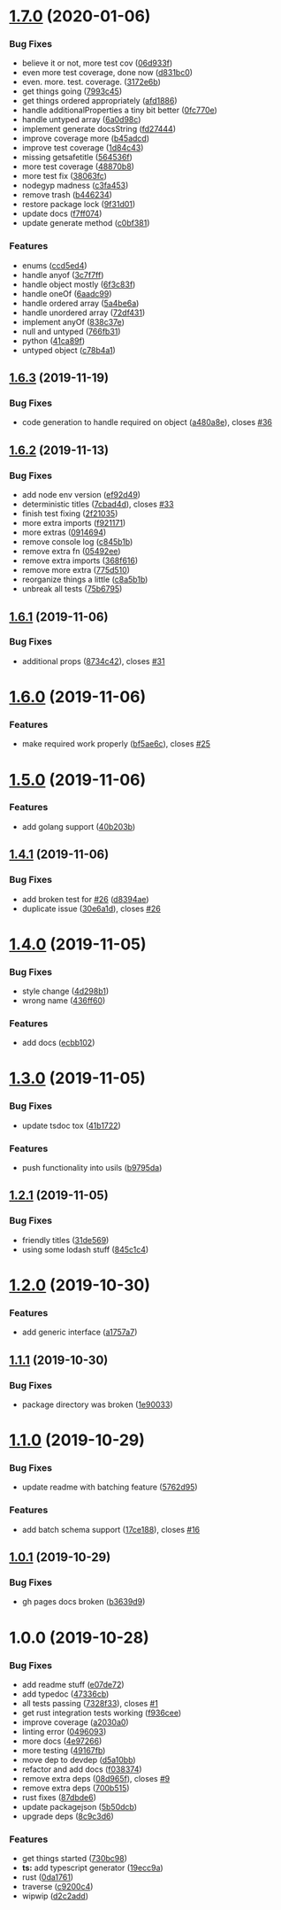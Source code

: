 # [1.7.0](https://github.com/etclabscore/json-schema-to-types/compare/1.6.3...1.7.0) (2020-01-06)


### Bug Fixes

* believe it or not, more test cov ([06d933f](https://github.com/etclabscore/json-schema-to-types/commit/06d933f8026878e6fb03fa6da5a9ade1d2fd3b24))
* even more test coverage, done now ([d831bc0](https://github.com/etclabscore/json-schema-to-types/commit/d831bc006b417fabd726431bfba1d6938a8a2774))
* even. more. test. coverage. ([3172e6b](https://github.com/etclabscore/json-schema-to-types/commit/3172e6b89fb1716eeb8f19942095fb7e64726537))
* get things going ([7993c45](https://github.com/etclabscore/json-schema-to-types/commit/7993c45479abd8651f70142cf7fdfa439c95b964))
* get things ordered appropriately ([afd1886](https://github.com/etclabscore/json-schema-to-types/commit/afd1886216ee3e5ab392743db057925d069730d3))
* handle additionalProperties a tiny bit better ([0fc770e](https://github.com/etclabscore/json-schema-to-types/commit/0fc770e524f11de2cedae6e08d7b09f2965fc847))
* handle untyped array ([6a0d98c](https://github.com/etclabscore/json-schema-to-types/commit/6a0d98c1d3ab9034b14d12ed6b07f1b84f57c535))
* implement generate docsString ([fd27444](https://github.com/etclabscore/json-schema-to-types/commit/fd2744435f8139e0d64e283386c74f14ca3b8faa))
* improve coverage more ([b45adcd](https://github.com/etclabscore/json-schema-to-types/commit/b45adcd8652394edad9636b0eb8dfd9e9f596860))
* improve test coverage ([1d84c43](https://github.com/etclabscore/json-schema-to-types/commit/1d84c438ec71b8997ab1b213989276f47b2927de))
* missing getsafetitle ([564536f](https://github.com/etclabscore/json-schema-to-types/commit/564536f3df9adbb5cd92026ea4c90e8aa227bc2a))
* more test coverage ([48870b8](https://github.com/etclabscore/json-schema-to-types/commit/48870b8fc28ca2185e9de889034cb40451ac362a))
* more test fix ([38063fc](https://github.com/etclabscore/json-schema-to-types/commit/38063fc90ef812b45daf6886497994b49e42adab))
* nodegyp madness ([c3fa453](https://github.com/etclabscore/json-schema-to-types/commit/c3fa45304735fb9c1daf6137a50f303b1a251561))
* remove trash ([b446234](https://github.com/etclabscore/json-schema-to-types/commit/b44623448904205a776f328a8065e7dcebc05219))
* restore package lock ([9f31d01](https://github.com/etclabscore/json-schema-to-types/commit/9f31d01c1d3cdd78c9ba851c84d426dd686dca17))
* update docs ([f7ff074](https://github.com/etclabscore/json-schema-to-types/commit/f7ff074d145a17f94332cc0acf4ea7f171e7d38f))
* update generate method ([c0bf381](https://github.com/etclabscore/json-schema-to-types/commit/c0bf3819d6b8e8edd98b1e96c0e4c40a66957d50))


### Features

* enums ([ccd5ed4](https://github.com/etclabscore/json-schema-to-types/commit/ccd5ed4141cf6a9025775c787567909f38916b80))
* handle anyof ([3c7f7ff](https://github.com/etclabscore/json-schema-to-types/commit/3c7f7ffd6edeeaa0b7cf94defbdd51bec381f027))
* handle object mostly ([6f3c83f](https://github.com/etclabscore/json-schema-to-types/commit/6f3c83f8f9717cb1979c17bf3a9dbf8a86110a3d))
* handle oneOf ([6aadc99](https://github.com/etclabscore/json-schema-to-types/commit/6aadc99e3123e5267005f2d01b02bd9d8a841fac))
* handle ordered array ([5a4be6a](https://github.com/etclabscore/json-schema-to-types/commit/5a4be6a1ebe432146a0b351529ab399e518c89e5))
* handle unordered array ([72df431](https://github.com/etclabscore/json-schema-to-types/commit/72df4316684aebfe08cc7f81f9d55cbd781db20a))
* implement anyOf ([838c37e](https://github.com/etclabscore/json-schema-to-types/commit/838c37ecf303950f1633faefbbf7a69610ff1794))
* null and untyped ([766fb31](https://github.com/etclabscore/json-schema-to-types/commit/766fb319489b6e8939d3add538010458e1a036e8))
* python ([41ca89f](https://github.com/etclabscore/json-schema-to-types/commit/41ca89ff6e71566ba87001fbae7b0af7a4e53ae4))
* untyped object ([c78b4a1](https://github.com/etclabscore/json-schema-to-types/commit/c78b4a1676c88f7a74f85dbf6c496bd8af82da68))

## [1.6.3](https://github.com/etclabscore/json-schema-to-types/compare/1.6.2...1.6.3) (2019-11-19)


### Bug Fixes

* code generation to handle required on object ([a480a8e](https://github.com/etclabscore/json-schema-to-types/commit/a480a8e0a0f6f8cb98e73de5fd6d5fc6bf92847a)), closes [#36](https://github.com/etclabscore/json-schema-to-types/issues/36)

## [1.6.2](https://github.com/etclabscore/json-schema-to-types/compare/1.6.1...1.6.2) (2019-11-13)


### Bug Fixes

* add node env version ([ef92d49](https://github.com/etclabscore/json-schema-to-types/commit/ef92d49cd505e4c48c83b09195b332f10bb1cfaf))
* deterministic titles ([7cbad4d](https://github.com/etclabscore/json-schema-to-types/commit/7cbad4d5661a98333614a33283d15be01347ca63)), closes [#33](https://github.com/etclabscore/json-schema-to-types/issues/33)
* finish test fixing ([2f21035](https://github.com/etclabscore/json-schema-to-types/commit/2f210350842cb304c148240a16ab99fcac3bd7f6))
* more extra imports ([f921171](https://github.com/etclabscore/json-schema-to-types/commit/f9211712bae921806519c83eee167189b8e27b70))
* more extras ([0914694](https://github.com/etclabscore/json-schema-to-types/commit/0914694bfe3d286db5782151e0e700c5e5b71768))
* remove console log ([c845b1b](https://github.com/etclabscore/json-schema-to-types/commit/c845b1b3d001a3713e59da6890dd8b7e7e9d9492))
* remove extra fn ([05492ee](https://github.com/etclabscore/json-schema-to-types/commit/05492ee3debd716ad67072bbb09b46179f3a7160))
* remove extra imports ([368f616](https://github.com/etclabscore/json-schema-to-types/commit/368f61690dcf9a53cafbf65632b8304d6d79314f))
* remove more extra ([775d510](https://github.com/etclabscore/json-schema-to-types/commit/775d5104f45f79ec8980a06fce80352afe4d2aa4))
* reorganize things a little ([c8a5b1b](https://github.com/etclabscore/json-schema-to-types/commit/c8a5b1b61777043b64d4b1811c86ae356cf5b91e))
* unbreak all tests ([75b6795](https://github.com/etclabscore/json-schema-to-types/commit/75b6795138b6cab83b60ffbfdf15ec7f35073a01))

## [1.6.1](https://github.com/etclabscore/json-schema-to-types/compare/1.6.0...1.6.1) (2019-11-06)


### Bug Fixes

* additional props ([8734c42](https://github.com/etclabscore/json-schema-to-types/commit/8734c4215de1dd7468796278ac9bd1d306eb07c2)), closes [#31](https://github.com/etclabscore/json-schema-to-types/issues/31)

# [1.6.0](https://github.com/etclabscore/json-schema-to-types/compare/1.5.0...1.6.0) (2019-11-06)


### Features

* make required work properly ([bf5ae6c](https://github.com/etclabscore/json-schema-to-types/commit/bf5ae6c9a5ee223cb6da920d097642377884733a)), closes [#25](https://github.com/etclabscore/json-schema-to-types/issues/25)

# [1.5.0](https://github.com/etclabscore/json-schema-to-types/compare/1.4.1...1.5.0) (2019-11-06)


### Features

* add golang support ([40b203b](https://github.com/etclabscore/json-schema-to-types/commit/40b203b6b1a0cc6b8981bca9c7bccdb71688a509))

## [1.4.1](https://github.com/etclabscore/json-schema-to-types/compare/1.4.0...1.4.1) (2019-11-06)


### Bug Fixes

* add broken test for [#26](https://github.com/etclabscore/json-schema-to-types/issues/26) ([d8394ae](https://github.com/etclabscore/json-schema-to-types/commit/d8394ae515133d4212552755d4ad4c3524c2505e))
* duplicate issue ([30e6a1d](https://github.com/etclabscore/json-schema-to-types/commit/30e6a1d9e9ef646a18ef02a31fc834bddaba5a8f)), closes [#26](https://github.com/etclabscore/json-schema-to-types/issues/26)

# [1.4.0](https://github.com/etclabscore/json-schema-to-types/compare/1.3.0...1.4.0) (2019-11-05)


### Bug Fixes

* style change ([4d298b1](https://github.com/etclabscore/json-schema-to-types/commit/4d298b189bd2c39f912f9c0467935b43b5ce1241))
* wrong name ([436ff60](https://github.com/etclabscore/json-schema-to-types/commit/436ff609e3a19a1f5833ce65ad7a642fe036e83f))


### Features

* add docs ([ecbb102](https://github.com/etclabscore/json-schema-to-types/commit/ecbb1025ee574ffe0e6f76e586808f9bcae90e83))

# [1.3.0](https://github.com/etclabscore/json-schema-to-types/compare/1.2.1...1.3.0) (2019-11-05)


### Bug Fixes

* update tsdoc tox ([41b1722](https://github.com/etclabscore/json-schema-to-types/commit/41b1722eef6aa9fdec076c1967eb5dd5b9e1b14b))


### Features

* push functionality into usils ([b9795da](https://github.com/etclabscore/json-schema-to-types/commit/b9795da2b71290f43013352dfdbf5acbd0adf7d7))

## [1.2.1](https://github.com/etclabscore/json-schema-to-types/compare/1.2.0...1.2.1) (2019-11-05)


### Bug Fixes

* friendly titles ([31de569](https://github.com/etclabscore/json-schema-to-types/commit/31de569369cb74700bf23b316a0f5096d998cdf5))
* using some lodash stuff ([845c1c4](https://github.com/etclabscore/json-schema-to-types/commit/845c1c45d77572c82f37b75830c340226e746873))

# [1.2.0](https://github.com/etclabscore/json-schema-to-types/compare/1.1.1...1.2.0) (2019-10-30)


### Features

* add generic interface ([a1757a7](https://github.com/etclabscore/json-schema-to-types/commit/a1757a7069b2d3f34b5a9591a340d4232d004c64))

## [1.1.1](https://github.com/etclabscore/json-schema-to-types/compare/1.1.0...1.1.1) (2019-10-30)


### Bug Fixes

* package directory was broken ([1e90033](https://github.com/etclabscore/json-schema-to-types/commit/1e90033a31504682dbadee580914fdf35fb0f344))

# [1.1.0](https://github.com/etclabscore/json-schema-to-types/compare/1.0.1...1.1.0) (2019-10-29)


### Bug Fixes

* update readme with batching feature ([5762d95](https://github.com/etclabscore/json-schema-to-types/commit/5762d95a94a463656a8034af840702f9881de0ae))


### Features

* add batch schema support ([17ce188](https://github.com/etclabscore/json-schema-to-types/commit/17ce188400f53b82473f2917a714ccdd8b3ea5c5)), closes [#16](https://github.com/etclabscore/json-schema-to-types/issues/16)

## [1.0.1](https://github.com/etclabscore/json-schema-to-types/compare/1.0.0...1.0.1) (2019-10-29)


### Bug Fixes

* gh pages docs broken ([b3639d9](https://github.com/etclabscore/json-schema-to-types/commit/b3639d95143d1febca8891e04f44d8305841eabd))

# 1.0.0 (2019-10-28)


### Bug Fixes

* add readme stuff ([e07de72](https://github.com/etclabscore/json-schema-to-types/commit/e07de72b06a70bf60bad3589d3c1ac925e3d6b3d))
* add typedoc ([47336cb](https://github.com/etclabscore/json-schema-to-types/commit/47336cb8a3364f8eb27013f1c3b228cd32121730))
* all tests passing ([7328f33](https://github.com/etclabscore/json-schema-to-types/commit/7328f3304b41f2180ded4e0de7328efeab9e5c02)), closes [#1](https://github.com/etclabscore/json-schema-to-types/issues/1)
* get rust integration tests working ([f936cee](https://github.com/etclabscore/json-schema-to-types/commit/f936ceed534f4ec1dc165ca2edbd9f09710894c5))
* improve coverage ([a2030a0](https://github.com/etclabscore/json-schema-to-types/commit/a2030a03578566f1b4ef6ac21df03ea8852a454b))
* linting error ([0496093](https://github.com/etclabscore/json-schema-to-types/commit/0496093fcf432a09e69c59bdc447489b710eeae0))
* more docs ([4e97266](https://github.com/etclabscore/json-schema-to-types/commit/4e97266b3c731ff3db3eb64880121167f952ea9c))
* more testing ([49167fb](https://github.com/etclabscore/json-schema-to-types/commit/49167fb6600b86781b93481af0f1ba47be3930e2))
* move dep to devdep ([d5a10bb](https://github.com/etclabscore/json-schema-to-types/commit/d5a10bb13752eed9b0f8e1f8a4327bef1b0c713f))
* refactor and add docs ([f038374](https://github.com/etclabscore/json-schema-to-types/commit/f038374b4644cc232dc3974a71aab8f89e5aa844))
* remove extra deps ([08d965f](https://github.com/etclabscore/json-schema-to-types/commit/08d965f81239cece6e8767ad9e7e660ccba8681b)), closes [#9](https://github.com/etclabscore/json-schema-to-types/issues/9)
* remove extra deps ([700b515](https://github.com/etclabscore/json-schema-to-types/commit/700b51503cf9cba2d400b797661b1e6c04e06125))
* rust fixes ([87dbde6](https://github.com/etclabscore/json-schema-to-types/commit/87dbde63e79f96a474f93139dcb37f4acca7d8be))
* update packagejson ([5b50dcb](https://github.com/etclabscore/json-schema-to-types/commit/5b50dcb976ac6a9ec91bcc8597451b8423dc466e))
* upgrade deps ([8c9c3d6](https://github.com/etclabscore/json-schema-to-types/commit/8c9c3d6c7239838e92f071656751db717fd7a370))


### Features

* get things started ([730bc98](https://github.com/etclabscore/json-schema-to-types/commit/730bc983b0e116a23f2c188516872da9569db41d))
* **ts:** add typescript generator ([19ecc9a](https://github.com/etclabscore/json-schema-to-types/commit/19ecc9a1cb5d2ad3d5c071e45d3256312af40eb1))
* rust ([0da1761](https://github.com/etclabscore/json-schema-to-types/commit/0da176179c5df3ee4f4c78c4f6f21c3536eac530))
* traverse ([c9200c4](https://github.com/etclabscore/json-schema-to-types/commit/c9200c40d7432077da41a100f9da72b314af79af))
* wipwip ([d2c2add](https://github.com/etclabscore/json-schema-to-types/commit/d2c2add02452c6f081290537999c7c143da55065))
